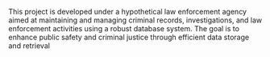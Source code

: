 This project is developed under a hypothetical law enforcement agency aimed at 
maintaining and managing criminal records, investigations, and law enforcement 
activities using a robust database system. The goal is to enhance public safety and 
criminal justice through efficient data storage and retrieval 
